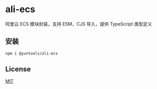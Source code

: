 # ali-ecs

阿里云 ECS 模块封装，支持 ESM，CJS 导入，提供 TypeScript 类型定义


## 安装

```sh
npm i @yuntools/ali-ecs
```

## License
[MIT](LICENSE)


